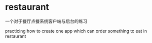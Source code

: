 # restaurant
一个对于餐厅点餐系统客户端与后台的练习

practicing how to create one app which can order something to eat in restaurant
